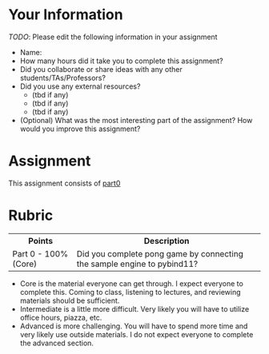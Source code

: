 # Your Information

*TODO*: Please edit the following information in your assignment

* Name: 
* How many hours did it take you to complete this assignment? 
* Did you collaborate or share ideas with any other students/TAs/Professors? 
* Did you use any external resources? 
  * (tbd if any)
  * (tbd if any)
  * (tbd if any)
* (Optional) What was the most interesting part of the assignment? How would you improve this assignment?

# Assignment

This assignment consists of [part0](./part0)

# Rubric


<table>
  <tbody>
    <tr>
      <th>Points</th>
      <th align="center">Description</th>
    </tr>
    <tr>
      <td>Part 0 - 100% (Core)</td>
      <td align="left">Did you complete pong game by connecting the sample engine to pybind11?</td>
    </tr>
  </tbody>
</table>


* Core is the material everyone can get through. I expect everyone to complete this. Coming to class, listening to lectures, and reviewing materials should be sufficient.
* Intermediate is a little more difficult. Very likely you will have to utilize office hours, piazza, etc.
* Advanced is more challenging. You will have to spend more time and very likely use outside materials. I do not expect everyone to complete the advanced section.

